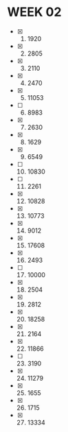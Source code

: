 # WEEK 02
- [x] 01. 1920
- [x] 02. 2805
- [x] 03. 2110
- [x] 04. 2470
- [x] 05. 11053
- [ ] 06. 8983
- [x] 07. 2630
- [x] 08. 1629
- [x] 09. 6549
- [ ] 10. 10830
- [ ] 11. 2261
- [x] 12. 10828
- [x] 13. 10773
- [x] 14. 9012
- [x] 15. 17608
- [x] 16. 2493
- [ ] 17. 10000
- [x] 18. 2504
- [x] 19. 2812
- [x] 20. 18258
- [x] 21. 2164
- [x] 22. 11866
- [ ] 23. 3190
- [x] 24. 11279
- [x] 25. 1655
- [x] 26. 1715
- [x] 27. 13334
